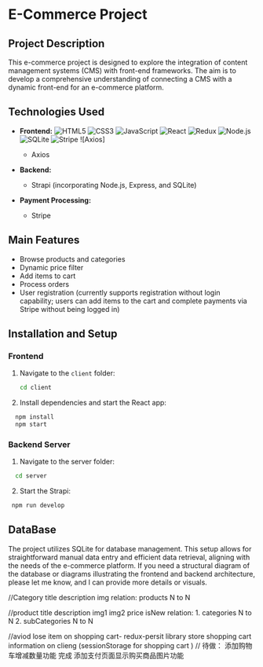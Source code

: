 # E-Commerce Project

## Project Description

This e-commerce project is designed to explore the integration of content management systems (CMS) with front-end frameworks. The aim is to develop a comprehensive understanding of connecting a CMS with a dynamic front-end for an e-commerce platform.

## Technologies Used

- **Frontend:**
  ![HTML5](https://img.shields.io/badge/HTML5-E34F26?style=flat&logo=html5&logoColor=white)
  ![CSS3](https://img.shields.io/badge/CSS3-1572B6?style=flat&logo=css3&logoColor=white)
  ![JavaScript](https://img.shields.io/badge/JavaScript-F7DF1E?style=flat&logo=javascript&logoColor=black)
  ![React](https://img.shields.io/badge/React-20232A?style=flat&logo=react&logoColor=61DAFB)
  ![Redux](https://img.shields.io/badge/Redux-764ABC?style=flat&logo=redux&logoColor=white)
  ![Node.js](https://img.shields.io/badge/Node.js-43853D?style=flat&logo=node-dot-js&logoColor=white)
  ![SQLite](https://img.shields.io/badge/SQLite-07405E?style=flat&logo=sqlite&logoColor=white)
  ![Stripe](https://img.shields.io/badge/Stripe-626CD9?style=flat&logo=stripe&logoColor=white)
  ![Axios]

  - Axios

- **Backend:**
  - Strapi (incorporating Node.js, Express, and SQLite)
- **Payment Processing:**
  - Stripe

## Main Features

- Browse products and categories
- Dynamic price filter
- Add items to cart
- Process orders
- User registration (currently supports registration without login capability; users can add items to the cart and complete payments via Stripe without being logged in)

## Installation and Setup

### Frontend

1. Navigate to the `client` folder:
   ```bash
   cd client
   ```
2. Install dependencies and start the React app:

```bash
  npm install
  npm start
```

### Backend Server

1. Navigate to the server folder:

```bash
  cd server
```

2. Start the Strapi:

```bash
 npm run develop
```

## DataBase

The project utilizes SQLite for database management. This setup allows for straightforward manual data entry and efficient data retrieval, aligning with the needs of the e-commerce platform. If you need a structural diagram of the database or diagrams illustrating the frontend and backend architecture, please let me know, and I can provide more details or visuals.

//Category
title
description
img
relation: products N to N

//product
title
description
img1
img2
price
isNew
relation: 1. categories N to N 2. subCategories N to N

//aviod lose item on shopping cart- redux-persit library store shopping cart information on clieng (sessionStorage for shopping cart )
// 待做： 添加购物车增减数量功能 完成
添加支付页面显示购买商品图片功能

